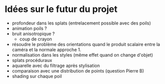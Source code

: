 # Idées sur le futur du projet

* profondeur dans les splats (entrelacement possible avec des poils)
* animation poils ?
* bruit anisotropique ?
    * coup de crayon
* résoudre le problème des orientations quand le produit scalaire entre la caméra et la normale approche 1.
* normalisation dans les styles (même effet quand on change d'objet)
* splats procéduraux
* aquarelle avec du filtrage après stylisation
* comparaison avec une distribution de points (question Pierre B)
* shading sur chaque poil
